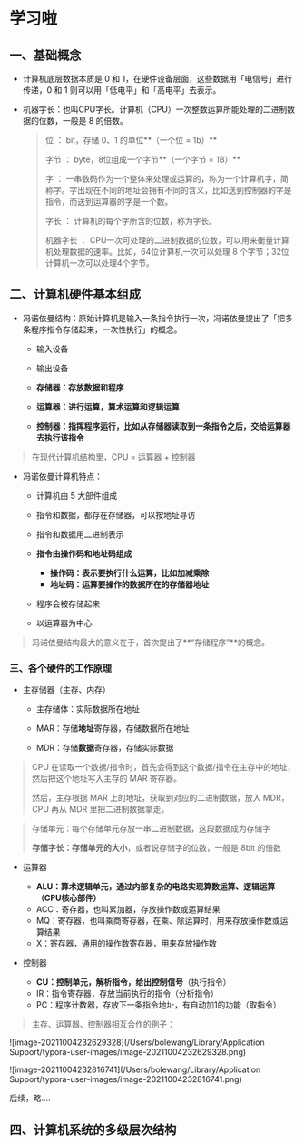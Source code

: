 # 学习啦

## 一、基础概念

- 计算机底层数据本质是 0 和 1，在硬件设备层面，这些数据用「电信号」进行传递，0 和 1 则可以用「低电平」和「高电平」去表示。

- 机器字长：也叫CPU字长。计算机（CPU）一次整数运算所能处理的二进制数据的位数，一般是 8 的倍数。

  > 位 ： bit，存储 0、1 的单位**（一个位 = 1b）**
  >
  > 字节 ： byte，8位组成一个字节**（一个字节 = 1B）**
  >
  > 字 ： 一串数码作为一个整体来处理或运算的，称为一个计算机字，简称字。字出现在不同的地址会拥有不同的含义，比如送到控制器的字是指令，而送到运算器的字是一个数。
  >
  > 字长 ： 计算机的每个字所含的位数，称为字长。
  >
  > 机器字长 ： CPU一次可处理的二进制数据的位数，可以用来衡量计算机处理数据的速率。比如，64位计算机一次可以处理 8 个字节；32位计算机一次可以处理4个字节。

## 二、计算机硬件基本组成

+ 冯诺依曼结构：原始计算机是输入一条指令执行一次，冯诺依曼提出了「把多条程序指令存储起来，一次性执行」的概念。

  + 输入设备

  + 输出设备

  + **存储器：存放数据和程序**

  + **运算器：进行运算，算术运算和逻辑运算**

  + **控制器：指挥程序运行，比如从存储器读取到一条指令之后，交给运算器去执行该指令**

> 在现代计算机结构里，CPU = 运算器 + 控制器

+ 冯诺依曼计算机特点：

  + 计算机由 5 大部件组成
  + 指令和数据，都存在存储器，可以按地址寻访
  + 指令和数据用二进制表示
  + **指令由操作码和地址码组成**
    + **操作码：表示要执行什么运算，比如加减乘除**
    + **地址码：运算要操作的数据所在的存储器地址**

  + 程序会被存储起来
  + 以运算器为中心

> 冯诺依曼结构最大的意义在于，首次提出了**“存储程序”**的概念。

### 三、各个硬件的工作原理

+ 主存储器（主存、内存）

  + 主存储体：实际数据所在地址

  + MAR：存储**地址**寄存器，存储数据所在地址
  + MDR：存储**数据**寄存器，存储实际数据

> CPU 在读取一个数据/指令时，首先会得到这个数据/指令在主存中的地址，然后把这个地址写入主存的 MAR 寄存器。
>
> 然后，主存根据 MAR 上的地址，获取到对应的二进制数据，放入 MDR，CPU 再从 MDR 里把二进制数据拿走。

> 存储单元：每个存储单元存放一串二进制数据，这段数据成为存储字
>
> **存储字长：存储单元的大小**，或者说存储字的位数，一般是 8bit 的倍数

+ 运算器
  + **ALU：算术逻辑单元，通过内部复杂的电路实现算数运算、逻辑运算（CPU核心部件）**
  + ACC：寄存器，也叫累加器，存放操作数或运算结果
  + MQ：寄存器，也叫乘商寄存器，在乘、除运算时，用来存放操作数或运算结果
  + X：寄存器，通用的操作数寄存器，用来存放操作数

+ 控制器
  + **CU：控制单元，解析指令，给出控制信号**（执行指令）
  + IR：指令寄存器，存放当前执行的指令（分析指令）
  + PC：程序计数器，存放下一条指令地址，有自动加1的功能（取指令）

>  主存、运算器、控制器相互合作的例子：

![image-20211004232629328](/Users/bolewang/Library/Application Support/typora-user-images/image-20211004232629328.png)

![image-20211004232816741](/Users/bolewang/Library/Application Support/typora-user-images/image-20211004232816741.png)

后续，略....

## 四、计算机系统的多级层次结构

